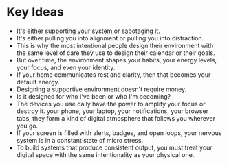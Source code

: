# Key Ideas

- It's either supporting your system or sabotaging it.
- It's either pulling you into alignment or pulling you into distraction.
- This is why the most intentional people design their environment with the same level of care they use to design their calendar or their goals.
- But over time, the environment shapes your habits, your energy levels, your focus, and even your identity.
- If your home communicates rest and clarity, then that becomes your default energy.
- Designing a supportive environment doesn't require money.
- Is it designed for who I've been or who I'm becoming?
- The devices you use daily have the power to amplify your focus or destroy it. your phone, your laptop, your notifications, your browser tabs, they form a kind of digital atmosphere that follows you wherever you go.
- If your screen is filled with alerts, badges, and open loops, your nervous system is in a constant state of micro stress.
- To build systems that produce consistent output, you must treat your digital space with the same intentionality as your physical one.
